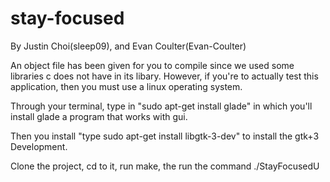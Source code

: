 # stay-focused

By Justin Choi(sleep09), and Evan Coulter(Evan-Coulter)

An object file has been given for you to compile since we used some libraries c does not have in its libary. However, if you're to actually test this application, then you must use a linux operating system. 

Through your terminal, type in "sudo apt-get install glade" in which you'll install glade a program that works with gui. 

Then you install "type sudo apt-get install libgtk-3-dev" to install the gtk+3 Development.

Clone the project, cd to it, run make, the run the command ./StayFocusedU
